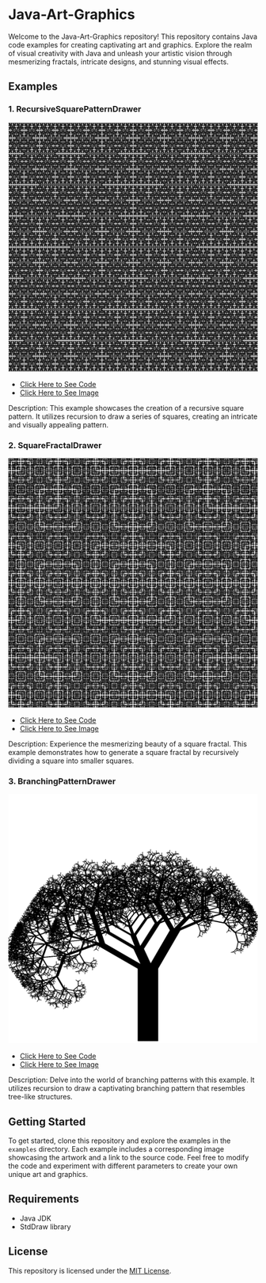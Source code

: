 # Java-Art-Graphics

Welcome to the Java-Art-Graphics repository! This repository contains Java code examples for creating captivating art and graphics. Explore the realm of visual creativity with Java and unleash your artistic vision through mesmerizing fractals, intricate designs, and stunning visual effects.

## Examples

### 1. RecursiveSquarePatternDrawer

![Recursive Square Pattern](images/recursive-square-pattern.png)

- [Click Here to See Code](src/RecursiveSquarePatternDrawer.java)
- [Click Here to See Image](images/recursive-square-pattern.png)

Description: This example showcases the creation of a recursive square pattern. It utilizes recursion to draw a series of squares, creating an intricate and visually appealing pattern.

### 2. SquareFractalDrawer

![Square Fractal](images/square-fractal.png)

- [Click Here to See Code](src/SquareFractalDrawer.java)
- [Click Here to See Image](images/square-fractal.png)

Description: Experience the mesmerizing beauty of a square fractal. This example demonstrates how to generate a square fractal by recursively dividing a square into smaller squares.

### 3. BranchingPatternDrawer

![Branching Pattern](images/branching-pattern.png)

- [Click Here to See Code](src/BranchingPatternDrawer.java)
- [Click Here to See Image](images/branching-pattern.png)

Description: Delve into the world of branching patterns with this example. It utilizes recursion to draw a captivating branching pattern that resembles tree-like structures.

## Getting Started

To get started, clone this repository and explore the examples in the `examples` directory. Each example includes a corresponding image showcasing the artwork and a link to the source code. Feel free to modify the code and experiment with different parameters to create your own unique art and graphics.

## Requirements

- Java JDK
- StdDraw library

## License

This repository is licensed under the [MIT License](LICENSE).
